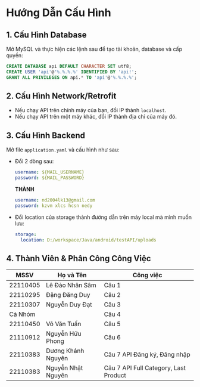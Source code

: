 # Hướng Dẫn Cấu Hình

## 1. Cấu Hình Database
Mở MySQL và thực hiện các lệnh sau để tạo tài khoản, database và cấp quyền:

```sql
CREATE DATABASE api DEFAULT CHARACTER SET utf8;
CREATE USER 'api'@'%.%.%.%' IDENTIFIED BY 'api!';
GRANT ALL PRIVILEGES ON api.* TO 'api'@'%.%.%.%';
```

## 2. Cấu Hình Network/Retrofit
- Nếu chạy API trên chính máy của bạn, đổi IP thành `localhost`.
- Nếu chạy API trên một máy khác, đổi IP thành địa chỉ của máy đó.

## 3. Cấu Hình Backend
Mở file `application.yaml` và cấu hình như sau:
- Đổi 2 dòng sau:
  ```yaml
  username: ${MAIL_USERNAME}
  password: ${MAIL_PASSWORD}
  ```
  **THÀNH**
  ```yaml
  username: nd2004lk13@gmail.com
  password: kzvm xlcs hcsn nedy
  ```
- Đổi location của storage thành đường dẫn trên máy local mà mình muốn lưu:
  ```yaml
  storage:
    location: D:/workspace/Java/android/testAPI/uploads
  ```


## 4. Thành Viên & Phân Công Công Việc

| MSSV | Họ và Tên | Công việc |
|------|-----------|-----------|
| 22110405 | Lê Đào Nhân Sâm | Câu 1 |
| 22110295 | Đặng Đăng Duy | Câu 2 |
| 22110307 | Nguyễn Duy Đạt | Câu 3 |
| Cả Nhóm | | Câu 4 |
| 22110450 | Võ Văn Tuấn | Câu 5 |
| 21110912 | Nguyễn Hữu Phong | Câu 6 |
| 22110383 | Dương Khánh Nguyên | Câu 7 API Đăng ký, Đăng nhập |
| 22110383 | Nguyễn Nhật Nguyên | Câu 7 API Full Category, Last Product |
